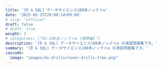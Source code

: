 ```yaml
---
title: '[R & SQL] データサイエンス100本ノック＋α'
date: '2025-02-25T20:00:14+09:00'
# slug: "official"
draft: false
# draft: true
weight: 2
# categories: ["DS-100本ノック＋α (標準編)"]
description: '[R & SQL] データサイエンス100本ノック＋α の演習問題集です。'
summary: '[R & SQL] データサイエンス100本ノック＋α の演習問題集です。'
cascade:
  image: "images/ds-drills/cover-drills-free.png"
---
```

